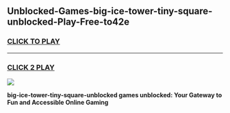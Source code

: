
## Unblocked-Games-big-ice-tower-tiny-square-unblocked-Play-Free-to42e
<h3>
<a href="https://premium76.site?title=big-ice-tower-tiny-square-unblocked&ref=12A">CLICK TO PLAY</a></h3>
<hr>

<h3>
<a href="https://premium76.site?title=big-ice-tower-tiny-square-unblocked&ref=12A">CLICK 2 PLAY</a>
  
</h3>

<a href="https://premium76.site?title=big-ice-tower-tiny-square-unblocked&ref=12A"><img src="https://clearcache.store/games.png"></a>


**big-ice-tower-tiny-square-unblocked games unblocked: Your Gateway to Fun and Accessible Online Gaming**
